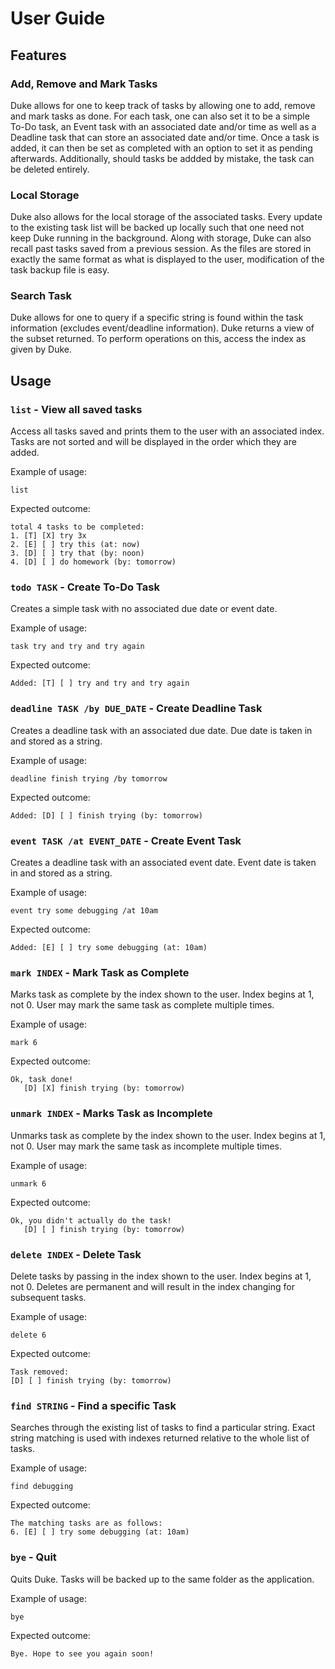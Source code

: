 # User Guide

## Features 

### Add, Remove and Mark Tasks

Duke allows for one to keep track of tasks by allowing one to add, remove and mark tasks as done. For each task, one can also set it to be a simple To-Do task, an Event task with an associated date and/or time as well as a Deadline task that can store an associated date and/or time. Once a task is added, it can then be set as completed with an option to set it as pending afterwards. Additionally, should tasks be addded by mistake, the task can be deleted entirely.

### Local Storage

Duke also allows for the local storage of the associated tasks. Every update to the existing task list will be backed up locally such that one need not keep Duke running in the background. Along with storage, Duke can also recall past tasks saved from a previous session. As the files are stored in exactly the same format as what is displayed to the user, modification of the task backup file is easy.

### Search Task

Duke allows for one to query if a specific string is found within the task information (excludes event/deadline information). Duke returns a view of the subset returned. To perform operations on this, access the index as given by Duke.

## Usage

### `list` - View all saved tasks

Access all tasks saved and prints them to the user with an associated index. Tasks are not sorted and will be displayed in the order which they are added.

Example of usage: 

`list`

Expected outcome:

```
total 4 tasks to be completed:
1. [T] [X] try 3x
2. [E] [ ] try this (at: now)
3. [D] [ ] try that (by: noon)
4. [D] [ ] do homework (by: tomorrow)
```

### `todo TASK` - Create To-Do Task

Creates a simple task with no associated due date or event date. 

Example of usage: 

`task try and try and try again`

Expected outcome:

```
Added: [T] [ ] try and try and try again
```

### `deadline TASK /by DUE_DATE` - Create Deadline Task

Creates a deadline task with an associated due date. Due date is taken in and stored as a string.

Example of usage: 

`deadline finish trying /by tomorrow`

Expected outcome:

```
Added: [D] [ ] finish trying (by: tomorrow)
```

### `event TASK /at EVENT_DATE` - Create Event Task

Creates a deadline task with an associated event date. Event date is taken in and stored as a string.

Example of usage: 

`event try some debugging /at 10am`

Expected outcome:

```
Added: [E] [ ] try some debugging (at: 10am)
```

### `mark INDEX` - Mark Task as Complete

Marks task as complete by the index shown to the user. Index begins at 1, not 0. User may mark the same task as complete multiple times. 

Example of usage: 

`mark 6`

Expected outcome:

```
Ok, task done!
   [D] [X] finish trying (by: tomorrow)

```
  
### `unmark INDEX` - Marks Task as Incomplete

Unmarks task as complete by the index shown to the user. Index begins at 1, not 0. User may mark the same task as incomplete multiple times.

Example of usage: 

`unmark 6`

Expected outcome:

```
Ok, you didn't actually do the task!
   [D] [ ] finish trying (by: tomorrow)

```

### `delete INDEX` - Delete Task 

Delete tasks by passing in the index shown to the user. Index begins at 1, not 0. Deletes are permanent and will result in the index changing for subsequent tasks.

Example of usage: 

`delete 6`

Expected outcome:

```
Task removed: 
[D] [ ] finish trying (by: tomorrow)

```

### `find STRING` - Find a specific Task

Searches through the existing list of tasks to find a particular string. Exact string matching is used with indexes returned relative to the whole list of tasks.

Example of usage:

`find debugging`

Expected outcome:

```
The matching tasks are as follows:
6. [E] [ ] try some debugging (at: 10am)

```

### `bye` - Quit

Quits Duke. Tasks will be backed up to the same folder as the application.

Example of usage:

`bye`
       
Expected outcome:

```
Bye. Hope to see you again soon!

```
